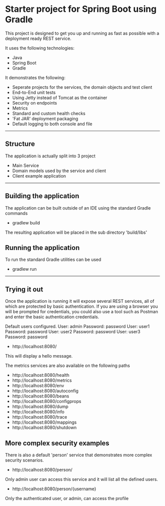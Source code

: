 # Starter project for Spring Boot using Gradle

This project is designed to get you up and running as fast as possible with a deployment ready
REST service.

It uses the following technologies:

 * Java
 * Spring Boot
 * Gradle

It demonstrates the following:

 * Seperate projects for the services, the domain objects and test client
 * End-to-End unit tests
 * Using Jetty instead of Tomcat as the container
 * Security on endpoints
 * Metrics
 * Standard and custom health checks
 * 'Fat JAR' deployment packaging
 * Default logging to both console and file

---
## Structure

The application is actually split into 3 project

 * Main Service
 * Domain models used by the service and client
 * Client example application

---
## Building the application
The application can be built outside of an IDE using the standard Gradle commands

 * gradlew build

The resulting application will be placed in the sub directory 'build/libs'

## Running the application
To run the standard Gradle utilities can be used

 * gradlew run

---
## Trying it out

Once the application is running it will expose several REST services, all of which are protected by basic authentication.  If you
are using a browser you will be prompted for credentials, you could also use a tool such as Postman and enter the basic authentication
credentials.

Default users configured.
User: admin Password: password
User: user1 Password: password
User: user2 Password: password
User: user3 Password: password

 * http://localhost:8080/

This will display a hello message.

The metrics services are also available on the following paths

 * http://localhost:8080/health
 * http://localhost:8080/metrics
 * http://localhost:8080/env
 * http://localhost:8080/autoconfig
 * http://localhost:8080/beans
 * http://localhost:8080/configprops
 * http://localhost:8080/dump
 * http://localhost:8080/info
 * http://localhost:8080/trace
 * http://localhost:8080/mappings
 * http://localhost:8080/shutdown

## More complex security examples

There is also a default 'person' service that demonstrates more complex security scenarios.

 * http://localhost:8080/person/

Only admin user can access this service and it will list all the defined users.

 * http://localhost:8080/person/{username}

Only the authenticated user, or admin, can access the profile
